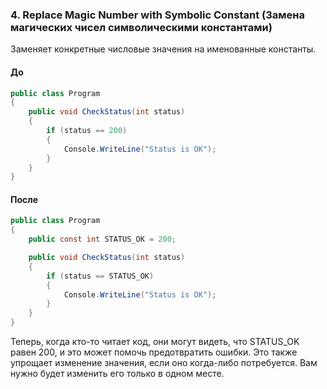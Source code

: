 ### 4. Replace Magic Number with Symbolic Constant (Замена магических чисел символическими константами)
Заменяет конкретные числовые значения на именованные константы.

#### До
```cs
public class Program
{
    public void CheckStatus(int status)
    {
        if (status == 200)
        {
            Console.WriteLine("Status is OK");
        }
    }
}
```

#### После
```cs
public class Program
{
    public const int STATUS_OK = 200;

    public void CheckStatus(int status)
    {
        if (status == STATUS_OK)
        {
            Console.WriteLine("Status is OK");
        }
    }
}
```
Теперь, когда кто-то читает код, они могут видеть, что STATUS_OK равен 200, и это может помочь предотвратить ошибки. Это также упрощает изменение значения, если оно когда-либо потребуется. Вам нужно будет изменить его только в одном месте.
